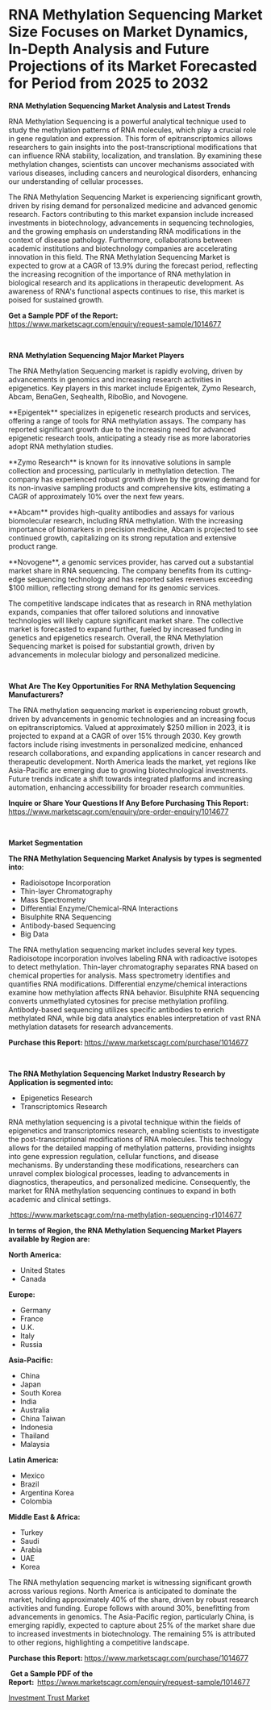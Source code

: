 <p><h1>RNA Methylation Sequencing Market Size Focuses on Market Dynamics, In-Depth Analysis and Future Projections of its Market Forecasted for Period from 2025 to 2032</h1></p><p><strong>RNA Methylation Sequencing Market Analysis and Latest Trends</strong></p>
<p><p>RNA Methylation Sequencing is a powerful analytical technique used to study the methylation patterns of RNA molecules, which play a crucial role in gene regulation and expression. This form of epitranscriptomics allows researchers to gain insights into the post-transcriptional modifications that can influence RNA stability, localization, and translation. By examining these methylation changes, scientists can uncover mechanisms associated with various diseases, including cancers and neurological disorders, enhancing our understanding of cellular processes.</p><p>The RNA Methylation Sequencing Market is experiencing significant growth, driven by rising demand for personalized medicine and advanced genomic research. Factors contributing to this market expansion include increased investments in biotechnology, advancements in sequencing technologies, and the growing emphasis on understanding RNA modifications in the context of disease pathology. Furthermore, collaborations between academic institutions and biotechnology companies are accelerating innovation in this field. The RNA Methylation Sequencing Market is expected to grow at a CAGR of 13.9% during the forecast period, reflecting the increasing recognition of the importance of RNA methylation in biological research and its applications in therapeutic development. As awareness of RNA's functional aspects continues to rise, this market is poised for sustained growth.</p></p>
<p><strong>Get a Sample PDF of the Report:&nbsp;</strong> <a href="https://www.marketscagr.com/enquiry/request-sample/1014677?utm_campaign=2653&utm_medium=2&utm_source=Github&utm_content=ia&utm_term=06032025&utm_id=rna-methylation-sequencing">https://www.marketscagr.com/enquiry/request-sample/1014677</a></p>
<p>&nbsp;</p>
<p><strong>RNA Methylation Sequencing Major Market Players</strong></p>
<p><p>The RNA Methylation Sequencing market is rapidly evolving, driven by advancements in genomics and increasing research activities in epigenetics. Key players in this market include Epigentek, Zymo Research, Abcam, BenaGen, Seqhealth, RiboBio, and Novogene.</p><p>**Epigentek** specializes in epigenetic research products and services, offering a range of tools for RNA methylation assays. The company has reported significant growth due to the increasing need for advanced epigenetic research tools, anticipating a steady rise as more laboratories adopt RNA methylation studies.</p><p>**Zymo Research** is known for its innovative solutions in sample collection and processing, particularly in methylation detection. The company has experienced robust growth driven by the growing demand for its non-invasive sampling products and comprehensive kits, estimating a CAGR of approximately 10% over the next few years.</p><p>**Abcam** provides high-quality antibodies and assays for various biomolecular research, including RNA methylation. With the increasing importance of biomarkers in precision medicine, Abcam is projected to see continued growth, capitalizing on its strong reputation and extensive product range.</p><p>**Novogene**, a genomic services provider, has carved out a substantial market share in RNA sequencing. The company benefits from its cutting-edge sequencing technology and has reported sales revenues exceeding $100 million, reflecting strong demand for its genomic services.</p><p>The competitive landscape indicates that as research in RNA methylation expands, companies that offer tailored solutions and innovative technologies will likely capture significant market share. The collective market is forecasted to expand further, fueled by increased funding in genetics and epigenetics research. Overall, the RNA Methylation Sequencing market is poised for substantial growth, driven by advancements in molecular biology and personalized medicine.</p></p>
<p>&nbsp;</p>
<p><strong>What Are The Key Opportunities For RNA Methylation Sequencing Manufacturers?</strong></p>
<p><p>The RNA methylation sequencing market is experiencing robust growth, driven by advancements in genomic technologies and an increasing focus on epitranscriptomics. Valued at approximately $250 million in 2023, it is projected to expand at a CAGR of over 15% through 2030. Key growth factors include rising investments in personalized medicine, enhanced research collaborations, and expanding applications in cancer research and therapeutic development. North America leads the market, yet regions like Asia-Pacific are emerging due to growing biotechnological investments. Future trends indicate a shift towards integrated platforms and increasing automation, enhancing accessibility for broader research communities.</p></p>
<p><strong>Inquire or Share Your Questions If Any Before Purchasing This Report:</strong> <a href="https://www.marketscagr.com/enquiry/pre-order-enquiry/1014677?utm_campaign=2653&utm_medium=2&utm_source=Github&utm_content=ia&utm_term=06032025&utm_id=rna-methylation-sequencing">https://www.marketscagr.com/enquiry/pre-order-enquiry/1014677</a></p>
<p>&nbsp;</p>
<p><strong>Market Segmentation</strong></p>
<p><strong>The RNA Methylation Sequencing Market Analysis by types is segmented into:</strong></p>
<p><ul><li>Radioisotope Incorporation</li><li>Thin-layer Chromatography</li><li>Mass Spectrometry</li><li>Differential Enzyme/Chemical-RNA Interactions</li><li>Bisulphite RNA Sequencing</li><li>Antibody-based Sequencing</li><li>Big Data</li></ul></p>
<p><p>The RNA methylation sequencing market includes several key types. Radioisotope incorporation involves labeling RNA with radioactive isotopes to detect methylation. Thin-layer chromatography separates RNA based on chemical properties for analysis. Mass spectrometry identifies and quantifies RNA modifications. Differential enzyme/chemical interactions examine how methylation affects RNA behavior. Bisulphite RNA sequencing converts unmethylated cytosines for precise methylation profiling. Antibody-based sequencing utilizes specific antibodies to enrich methylated RNA, while big data analytics enables interpretation of vast RNA methylation datasets for research advancements.</p></p>
<p><strong>Purchase this Report:&nbsp;</strong><a href="https://www.marketscagr.com/purchase/1014677?utm_campaign=2653&utm_medium=2&utm_source=Github&utm_content=ia&utm_term=06032025&utm_id=rna-methylation-sequencing">https://www.marketscagr.com/purchase/1014677</a></p>
<p>&nbsp;</p>
<p><strong>The RNA Methylation Sequencing Market Industry Research by Application is segmented into:</strong></p>
<p><ul><li>Epigenetics Research</li><li>Transcriptomics Research</li></ul></p>
<p><p>RNA methylation sequencing is a pivotal technique within the fields of epigenetics and transcriptomics research, enabling scientists to investigate the post-transcriptional modifications of RNA molecules. This technology allows for the detailed mapping of methylation patterns, providing insights into gene expression regulation, cellular functions, and disease mechanisms. By understanding these modifications, researchers can unravel complex biological processes, leading to advancements in diagnostics, therapeutics, and personalized medicine. Consequently, the market for RNA methylation sequencing continues to expand in both academic and clinical settings.</p></p>
<p><a href="https://www.marketscagr.com/rna-methylation-sequencing-r1014677?utm_campaign=2653&utm_medium=2&utm_source=Github&utm_content=ia&utm_term=06032025&utm_id=rna-methylation-sequencing">&nbsp;https://www.marketscagr.com/rna-methylation-sequencing-r1014677</a></p>
<p><strong>In terms of Region, the RNA Methylation Sequencing Market Players available by Region are:</strong></p>
<p>
    <p> <strong> North America: </strong>
        <ul>
            <li>United States</li>
            <li>Canada</li>
        </ul>
        </p> 
    <p> <strong> Europe: </strong>
        <ul>
            <li>Germany</li>
            <li>France</li>
            <li>U.K.</li>
            <li>Italy</li>
            <li>Russia</li>
        </ul>
        </p> 
    <p> <strong> Asia-Pacific: </strong>
        <ul>
            <li>China</li>
            <li>Japan</li>
            <li>South Korea</li>
            <li>India</li>
            <li>Australia</li>
            <li>China Taiwan</li>
            <li>Indonesia</li>
            <li>Thailand</li>
            <li>Malaysia</li>
        </ul>
        </p> 
    <p> <strong> Latin America: </strong>
        <ul>
            <li>Mexico</li>
            <li>Brazil</li>
            <li>Argentina Korea</li>
            <li>Colombia</li>
        </ul>
        </p> 
    <p> <strong> Middle East & Africa: </strong>
        <ul>
            <li>Turkey</li>
            <li>Saudi</li>
            <li>Arabia</li>
            <li>UAE</li>
            <li>Korea</li>
        </ul>
    </p>
    </p>
<p><p>The RNA methylation sequencing market is witnessing significant growth across various regions. North America is anticipated to dominate the market, holding approximately 40% of the share, driven by robust research activities and funding. Europe follows with around 30%, benefitting from advancements in genomics. The Asia-Pacific region, particularly China, is emerging rapidly, expected to capture about 25% of the market share due to increased investments in biotechnology. The remaining 5% is attributed to other regions, highlighting a competitive landscape.</p></p>
<p><strong>Purchase this Report: </strong><a href="https://www.marketscagr.com/purchase/1014677?utm_campaign=2653&utm_medium=2&utm_source=Github&utm_content=ia&utm_term=06032025&utm_id=rna-methylation-sequencing">https://www.marketscagr.com/purchase/1014677</a></p>
<p>&nbsp;<strong>Get a Sample PDF of the Report:&nbsp;&nbsp;</strong><a href="https://www.marketscagr.com/enquiry/request-sample/1014677?utm_campaign=2653&utm_medium=2&utm_source=Github&utm_content=ia&utm_term=06032025&utm_id=rna-methylation-sequencing">https://www.marketscagr.com/enquiry/request-sample/1014677</a></p>
<p><strong></strong></p>
<p><p><a href="https://github.com/toldenargelia86/Market-Research-Report-List-1/blob/main/investment-trust-market.md?utm_campaign=2653&utm_medium=2&utm_source=Github&utm_content=ia&utm_term=06032025&utm_id=rna-methylation-sequencing">Investment Trust Market</a></p></p>